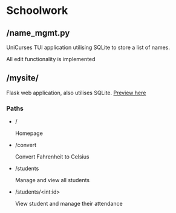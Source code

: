 # Schoolwork

## /name_mgmt.py

UniCurses TUI application utilising SQLite to store a list of names.

All edit functionality is implemented

## /mysite/

Flask web application, also utilises SQLite. [Preview here](https://visual.eu.pythonanywhere.com)

### Paths

- /
  
  Homepage
  
- /convert

  Convert Fahrenheit to Celsius

- /students
  
  Manage and view all students

- /students/\<int:id\>
  
  View student and manage their attendance
